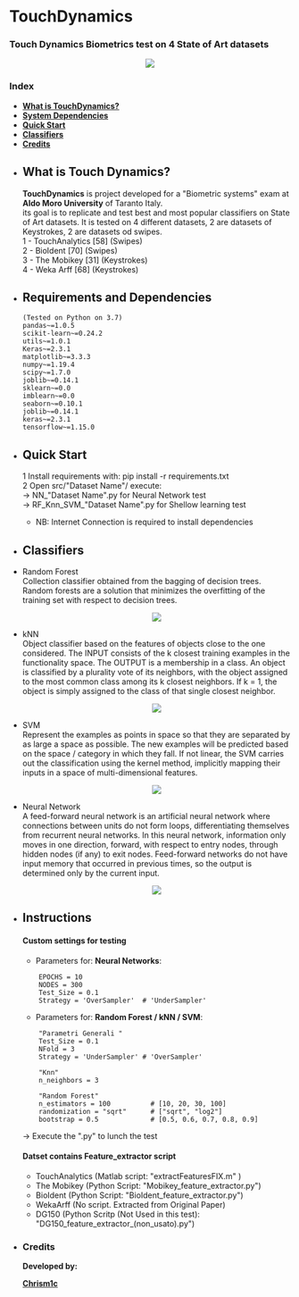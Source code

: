# TouchDynamics
### Touch Dynamics Biometrics test on 4 State of Art datasets<br>
<p align="center">
  <img src="doc/images/TouchDynamicsLogo.png">
</p>

### Index

- [**What is TouchDynamics?**](#what-is-touch-dynamics)
- [**System Dependencies**](#requirements-and-dependencies)
- [**Quick Start**](#quick-start)
- [**Classifiers**](#classifiers)
- [**Credits**](#credits)

<ul>
<li>

## What is Touch Dynamics?

**TouchDynamics** is project developed for a "Biometric systems" exam 
at **Aldo Moro University** of Taranto Italy. <br>
its goal is to replicate and test best and most popular classifiers on State of Art datasets. 
It is tested on 4 different datasets, 2 are datasets of Keystrokes, 2 are datasets od swipes. <br>
1 - TouchAnalytics [58] (Swipes) <br>
2 - BioIdent [70]   (Swipes) <br>
3 - The Mobikey [31]    (Keystrokes) <br>
4 - Weka Arff [68]  (Keystrokes) <br>

</li>
<li>

## Requirements and Dependencies
```
(Tested on Python on 3.7)
pandas~=1.0.5
scikit-learn~=0.24.2
utils~=1.0.1
Keras~=2.3.1
matplotlib~=3.3.3
numpy~=1.19.4
scipy~=1.7.0
joblib~=0.14.1
sklearn~=0.0
imblearn~=0.0
seaborn~=0.10.1
joblib~=0.14.1
keras~=2.3.1
tensorflow~=1.15.0
 ```

</li>
<li>

## Quick Start

1 Install requirements with: pip install -r requirements.txt <br>
2 Open src/"Dataset Name"/ execute:<br>
→ NN_"Dataset Name".py for Neural Network test<br>
→ RF_Knn_SVM_"Dataset Name".py for Shellow learning test<br>
- NB: Internet Connection is required to install dependencies

</li>
<li>

## Classifiers

<li>
    Random Forest <br>
    Collection classifier obtained from the bagging of decision trees.
    Random forests are a solution that minimizes the overfitting of 
    the training set with respect to decision trees.
    <p align="center">
        <img src="doc/images/RF.png">
    </p>
</li>
<li>
    kNN <br>
    Object classifier based on the features of objects close to the one considered.
    The INPUT consists of the k closest training examples in the functionality space.
    The OUTPUT is a membership in a class.
    An object is classified by a plurality vote of its neighbors, with the object 
    assigned to the most common class among its k closest neighbors.
    If k = 1, the object is simply assigned to the class of that single closest neighbor.
    <p align="center">
        <img src="doc/images/kNN.png">
    </p>
</li>
<li>
    SVM <br>
    Represent the examples as points in space so that they are separated by as 
    large a space as possible.
    The new examples will be predicted based on the space / category in which they fall.
    If not linear, the SVM carries out the classification using the kernel method,
    implicitly mapping their inputs in a space of multi-dimensional features.
    <p align="center">
        <img src="doc/images/SVM.gif">
    </p>
</li>
<li>
    Neural Network <br>
    A feed-forward neural network is an artificial neural network where connections 
    between units do not form loops, differentiating themselves from recurrent neural networks.
    In this neural network, information only moves in one direction, forward,
    with respect to entry nodes, through hidden nodes (if any) to exit nodes.
    Feed-forward networks do not have input memory that occurred in previous times, 
    so the output is determined only by the current input.
    <p align="center">
        <img src="doc/images/NN.gif">
    </p>
</li>

<li>

## Instructions

#### Custom settings for testing
- Parameters for: **Neural Networks**:
```
    EPOCHS = 10
    NODES = 300
    Test_Size = 0.1
    Strategy = 'OverSampler'  # 'UnderSampler'
 ```
- Parameters for: **Random Forest / kNN / SVM**:
```
    "Parametri Generali "
    Test_Size = 0.1
    NFold = 3
    Strategy = 'UnderSampler' # 'OverSampler' 

    "Knn"
    n_neighbors = 3

    "Random Forest"
    n_estimators = 100          # [10, 20, 30, 100]
    randomization = "sqrt"      # ["sqrt", "log2"]
    bootstrap = 0.5             # [0.5, 0.6, 0.7, 0.8, 0.9]
 ```
→ Execute the ".py" to lunch the test

#### Datset contains Feature_extractor script <br>
- TouchAnalytics (Matlab script: "extractFeaturesFIX.m" ) <br>
- The Mobikey (Python Script: "Mobikey_feature_extractor.py") <br>
- BioIdent (Python Script: "BioIdent_feature_extractor.py") <br>
- WekaArff (No script. Extracted from Original Paper) <br>
- DG150 (Python Scritp (Not Used in this test): "DG150_feature_extractor_(non_usato).py") <br>
</li>
<li>

### Credits

**Developed by:**

[**Chrism1c**](https://github.com/Chrism1c)

</li>
</ul>
